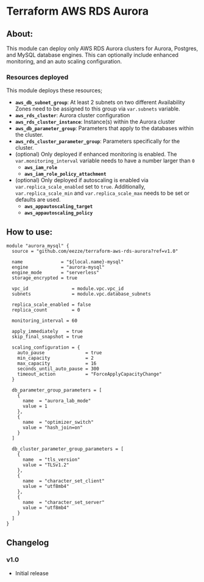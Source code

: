# Terraform AWS RDS Aurora

## About:

This module can deploy only AWS RDS Aurora clusters for Aurora, Postgres, and MySQL database engines. This can optionally include enhanced monitoring, and an auto scaling configuration.

### Resources deployed

This module deploys these resources;

- **``aws_db_subnet_group``**: At least 2 subnets on two different Availability Zones need to be assigned to this group via ``var.subnets`` variable.
- **``aws_rds_cluster``**: Aurora cluster configuration
- **``aws_rds_cluster_instance``**: Instance(s) within the Aurora cluster
- **``aws_db_parameter_group``**: Parameters that apply to the databases within the cluster.
- **``aws_rds_cluster_parameter_group``**: Parameters specifically for the cluster.
- (optional) Only deployed if enhanced monitoring is enabled. The ``var.monitoring_interval`` variable needs to have a number larger than ``0``
  - **``aws_iam_role``**
  - **``aws_iam_role_policy_attachment``**
- (optional) Only deployed if autoscaling is enabled via ``var.replica_scale_enabled`` set to ``true``. Additionally, ``var.replica_scale_min`` and ``var.replica_scale_max`` needs to be set or defaults are used.
  - **``aws_appautoscaling_target``**
  - **``aws_appautoscaling_policy``**


## How to use:


```hcl
module "aurora_mysql" {
  source = "github.com/eezze/terraform-aws-rds-aurora?ref=v1.0"

  name              = "${local.name}-mysql"
  engine            = "aurora-mysql"
  engine_mode       = "serverless"
  storage_encrypted = true

  vpc_id                = module.vpc.vpc_id
  subnets               = module.vpc.database_subnets

  replica_scale_enabled = false
  replica_count         = 0

  monitoring_interval = 60

  apply_immediately   = true
  skip_final_snapshot = true

  scaling_configuration = {
    auto_pause               = true
    min_capacity             = 2
    max_capacity             = 16
    seconds_until_auto_pause = 300
    timeout_action           = "ForceApplyCapacityChange"
  }

  db_parameter_group_parameters = [
    {
      name  = "aurora_lab_mode"
      value = 1
    },
    {
      name  = "optimizer_switch"
      value = "hash_join=on"
    }
  ]

  db_cluster_parameter_group_parameters = [
    {
      name  = "tls_version"
      value = "TLSv1.2"
    },
    {
      name  = "character_set_client"
      value = "utf8mb4"
    },
    {
      name  = "character_set_server"
      value = "utf8mb4"
    }
  ]
}

```

## Changelog

### v1.0
 - Initial release